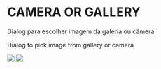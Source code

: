 # CAMERA OR GALLERY

Dialog para escolher imagem da galeria ou câmera

Dialog to pick image from gallery or camera 

![](https://i.imgur.com/X7kSJjmm.jpg) ![](https://i.imgur.com/ZVI6uh4m.jpg)




